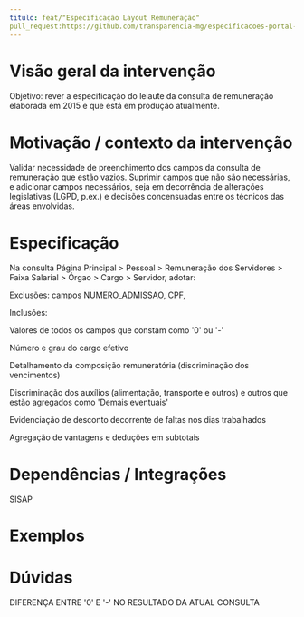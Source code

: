 ```yaml
---
titulo: feat/"Especificação Layout Remuneração"
pull_request:https://github.com/transparencia-mg/especificacoes-portal-transparencia/tree/feat/especificacao-layout-remuneracao/pull-4
---
```


# Visão geral da intervenção

Objetivo: rever a especificação do leiaute da consulta de remuneração elaborada em 2015 e que está em produção atualmente.

# Motivação / contexto da intervenção

Validar necessidade de preenchimento dos campos da consulta de remuneração que estão vazios. Suprimir campos que não são necessárias, e adicionar campos necessários, seja em decorrência de alterações legislativas (LGPD, p.ex.) e decisões concensuadas entre os técnicos das áreas envolvidas.

# Especificação

Na consulta Página Principal > Pessoal > Remuneração dos Servidores > Faixa Salarial > Órgao > Cargo > Servidor, adotar:

Exclusões: campos NUMERO_ADMISSAO, CPF,  

Inclusões:

Valores de todos os campos que constam como '0' ou '-'

Número e grau do cargo efetivo

Detalhamento da composição remuneratória (discriminação dos vencimentos)

Discriminação dos auxílios (alimentação, transporte e outros) e outros que estão agregados como 'Demais eventuais'

Evidenciação de desconto decorrente de faltas nos dias trabalhados

Agregação de vantagens e deduções em subtotais

# Dependências / Integrações

SISAP

# Exemplos



# Dúvidas
DIFERENÇA ENTRE '0' E '-' NO RESULTADO DA ATUAL CONSULTA

